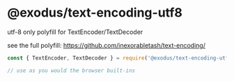 # @exodus/text-encoding-utf8

utf-8 only polyfill for TextEncoder/TextDecoder

see the full polyfill: https://github.com/inexorabletash/text-encoding/

```js
const { TextEncoder, TextDecoder } = require('@exodus/text-encoding-utf8')

// use as you would the browser built-ins
```

